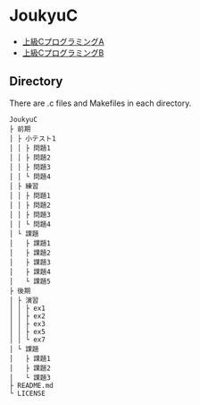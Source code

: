# JoukyuC

- [上級CプログラミングA](https://syllabus.kosen-k.go.jp/Pages/PublicSyllabus?school_id=23&department_id=13&subject_code=33113&year=2018&lang=ja)
- [上級CプログラミングB](https://syllabus.kosen-k.go.jp/Pages/PublicSyllabus?school_id=23&department_id=13&subject_code=33212&year=2018&lang=ja)

## Directory

There are .c files and Makefiles in each directory.

```
JoukyuC
├ 前期
│ ├ 小テスト1
│ │ ├ 問題1
│ │ ├ 問題2
│ │ ├ 問題3
│ │ └ 問題4
│ ├ 練習
│ │ ├ 問題1
│ │ ├ 問題2
│ │ ├ 問題3
│ │ └ 問題4
│ └ 課題
│   ├ 課題1
│   ├ 課題2
│   ├ 課題3
│   ├ 課題4
│   └ 課題5
├ 後期
│ ├ 演習
│ │ ├ ex1
│ │ ├ ex2
│ │ ├ ex3
│ │ ├ ex5
│ │ └ ex7
│ └ 課題
│   ├ 課題1
│   ├ 課題2
│   └ 課題3
├ README.md
└ LICENSE
```
